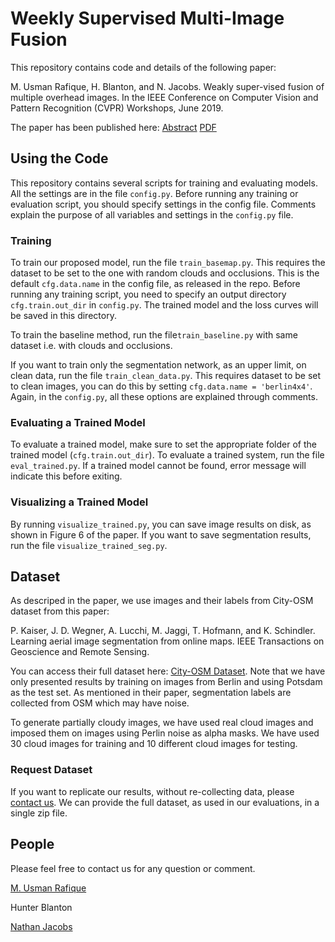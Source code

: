 # Weekly Supervised Multi-Image Fusion
This repository contains code and details of the following paper:

M. Usman Rafique, H. Blanton, and N. Jacobs. Weakly super-vised fusion of multiple overhead images.  In the IEEE Conference on Computer Vision and Pattern Recognition (CVPR) Workshops, June 2019.

The paper has been published here: [Abstract](http://openaccess.thecvf.com/content_CVPRW_2019/html/EarthVision/Rafique_Weakly_Supervised_Fusion_of_Multiple_Overhead_Images_CVPRW_2019_paper.html) [PDF](http://openaccess.thecvf.com/content_CVPRW_2019/papers/EarthVision/Rafique_Weakly_Supervised_Fusion_of_Multiple_Overhead_Images_CVPRW_2019_paper.pdf)

## Using the Code
This repository contains several scripts for training and evaluating models. All the settings are in the file `config.py`. Before running any training or evaluation script, you should specify settings in the config file. Comments explain the purpose of all variables and settings in the `config.py` file.

### Training
To train our proposed model, run the file `train_basemap.py`. This requires the dataset to be set to the one with random clouds and occlusions. This is the default `cfg.data.name` in the config file, as released in the repo. Before running any training script, you need to specify an output directory `cfg.train.out_dir` in `config.py`. The trained model and the loss curves will be saved in this directory.

To train the baseline method, run the file`train_baseline.py` with same dataset i.e. with clouds and occlusions.

If you want to train only the segmentation network, as an upper limit, on clean data, run the file `train_clean_data.py`. This requires dataset to be set to clean images, you can do this by setting `cfg.data.name = 'berlin4x4'`. Again, in the `config.py`, all these options are explained through comments.

### Evaluating a Trained Model
To evaluate a trained model, make sure to set the appropriate folder of the trained model (`cfg.train.out_dir`). To evaluate a trained system, run the file `eval_trained.py`. If a trained model cannot be found, error message will indicate this before exiting.

### Visualizing a Trained Model
By running `visualize_trained.py`, you can save image results on disk, as shown in Figure 6 of the paper. If you want to save segmentation results, run the file `visualize_trained_seg.py`.
## Dataset
As descriped in the paper, we use images and their labels from City-OSM dataset from this paper:

P. Kaiser, J. D. Wegner, A. Lucchi, M. Jaggi, T. Hofmann, and K. Schindler. Learning aerial image segmentation from online maps. IEEE Transactions on Geoscience and Remote Sensing.

You can access their full dataset here: [City-OSM Dataset](https://zenodo.org/record/1154821). Note that we have only presented results by training on images from Berlin and using Potsdam as the test set. As mentioned in their paper, segmentation labels are collected from OSM which may have noise.

To generate partially cloudy images, we have used real cloud images and imposed them on images using Perlin noise as alpha masks. We have used 30 cloud images for training and 10 different cloud images for testing.

### Request Dataset
If you want to replicate our results, without re-collecting data, please [contact us](http://cs.uky.edu/~jacobs/). We can provide the full dataset, as used in our evaluations, in a single zip file.

## People
Please feel free to contact us for any question or comment.

[M. Usman Rafique](https://usman-rafique.github.io/ "Usman's website")

Hunter Blanton

[Nathan Jacobs](http://cs.uky.edu/~jacobs/ "Nathan's website")